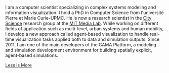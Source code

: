 
I am a computer scientist specializing in complex systems modeling and information visualization. I hold a PhD in Computer Science from l'université Pierre et Marie Curie-UPMC. He is now a research scientist in the [City Science](https://www.media.mit.edu/groups/city-science/overview/) research group at the [MIT Media Lab](https://www.media.mit.edu/). While working on different fields of application such as multi-level, urban systems and human mobility, I develop a new approach called agent-based visualization to handle real-time visualization tasks applied both to data and simulation outputs. Since 2011, I am one of the main developers of the GAMA Platform, a modeling and simulation development environment for building spatially explicit, agent-based simulations.

[Less is More](https://www.media.mit.edu/people/agrignar/overview/)





